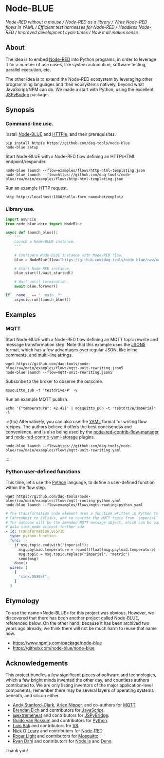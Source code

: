 # Node-BLUE

_Node-RED without a mouse / Node-RED as a library / Write Node-RED flows in YAML / 
Efficient test harnesses for Node-RED / Headless Node-RED / Improved development
cycle times / Now it all makes sense_


## About

The idea is to embed [Node-RED] into Python programs, in order to leverage it
for a number of use cases, like system automation, software testing, parallel
execution, etc.

The other idea is to extend the Node-RED ecosystem by leveraging other programming
languages and their ecosystems natively, beyond what JavaScript/NPM can do. We made
a start with Python, using the excellent [JSPyBridge] package.



## Synopsis

### Command-line use.
Install [Node-BLUE] and [HTTPie], and their prerequisites.
```shell
pip install httpie https://github.com/daq-tools/node-blue
node-blue setup
```

Start Node-BLUE with a Node-RED flow defining an HTTP/HTML endpoint/responder.
```shell
node-blue launch --flow=examples/flows/http-html-templating.json
node-blue launch --flow=https://github.com/daq-tools/node-blue/raw/main/examples/flows/http-html-templating.json
```

Run an example HTTP request.
```shell
http http://localhost:1880/hello-form name=Hotzenplotz
```

### Library use.
```python
import asyncio
from node_blue.core import NodeBlue

async def launch_blue():
    """
    Launch a Node-BLUE instance.
    """
    
    # Configure Node-BLUE instance with Node-RED flow.
    blue = NodeBlue(flow="https://github.com/daq-tools/node-blue/raw/main/examples/flows/http-html-templating.json")

    # Start Node-RED instance.
    blue.start().wait_started()

    # Wait until termination.
    await blue.forever()

if __name__ == "__main__":
    asyncio.run(launch_blue())
```


## Examples

### MQTT

Start Node-BLUE with a Node-RED flow defining an MQTT topic rewrite and message transformation
step. Note that this example uses the [JSON5] format, which has a few advantages over regular
JSON, like inline comments, and multi-line strings.
```shell
wget https://github.com/daq-tools/node-blue/raw/main/examples/flows/mqtt-unit-rewriting.json5
node-blue launch --flow=mqtt-unit-rewriting.json5
```

Subscribe to the broker to observe the outcome.
```shell
mosquitto_sub -t 'testdrive/#' -v
```

Run an example MQTT publish.
```shell
echo '{"temperature": 42.42}' | mosquitto_pub -t 'testdrive/imperial' -l
```

:::{tip}
Alternatively, you can also use the [YAML] format for writing flow recipes. The authors
believe it offers the best conciseness and convenience, and is also being used by the
[node-red-contrib-flow-manager] and [node-red-contrib-yaml-storage] plugins.
```shell
node-blue launch --flow=https://github.com/daq-tools/node-blue/raw/main/examples/flows/mqtt-unit-rewriting.yaml
```
:::
### Python user-defined functions

This time, let's use the [Python] language, to define a user-defined function within the
flow step.
```shell
wget https://github.com/daq-tools/node-blue/raw/main/examples/flows/mqtt-routing-python.yaml
node-blue launch --flow=examples/flows/mqtt-routing-python.yaml
```

```yaml
# The transformation node element uses a function written in Python to convert from
# Fahrenheit to Celsius, and to rewrite the MQTT topic from `imperial` to `metric`.
# The outcome will be the amended MQTT message object, which can be passed to the `mqtt out`
# data sink node without further ado.
- id: transformation.66571b
  type: python-function
  func: |-
    if msg.topic.endswith("imperial"):
      msg.payload.temperature = round((float(msg.payload.temperature) - 32) * 5 / 9, 2)
      msg.topic = msg.topic.replace("imperial", "metric")
      send(msg)
    done()
  wires: [
    [
      "sink.3539af",
    ]
  ]

```




## Etymology

To use the name »Node-BLUE« for this project was obvious. However, we discovered
that there has been another project called Node-BLUE, referenced below. On the
other hand, because it has been archived two years ago already, we think there
will not be much harm to reuse that name now.

- https://www.npmjs.com/package/node-blue
- https://github.com/node-blue/node-blue


## Acknowledgements

This project bundles a few significant pieces of software and technologies,
which a few bright minds invented the other day, and countless authors
contributed to. We are only listing inventors of the major application-level
components, remember there may be several layers of operating systems beneath,
and silicon either.

- [Andy Stanford-Clark], [Arlen Nipper], and co-authors for [MQTT].
- [Brendan Eich] and contributors for [JavaScript].
- [@extremeheat] and contributors for [JSPyBridge].
- [Guido van Rossum] and contributors for [Python].
- [Lars Bak] and contributors for [V8].
- [Nick O'Leary] and contributors for [Node-RED]. 
- [Roger Light]  and contributors for [Mosquitto].
- [Ryan Dahl] and contributors for [Node.js] and [Deno].

Thank you!


[Andy Stanford-Clark]: https://stanford-clark.com/
[Arlen Nipper]: https://github.com/anipper
[Brendan Eich]: https://en.wikipedia.org/wiki/Brendan_Eich
[Deno]: https://github.com/denoland
[@extremeheat]: https://github.com/extremeheat
[Guido van Rossum]: https://github.com/gvanrossum
[HTTPie]: https://httpie.io/
[JavaScript]: https://en.wikipedia.org/wiki/JavaScript
[JSON5]: https://json5.org/
[JSPyBridge]: https://github.com/extremeheat/JSPyBridge
[Lars Bak]: https://en.wikipedia.org/wiki/Lars_Bak_(computer_programmer)
[Mosquitto]: https://mosquitto.org/
[MQTT]: https://en.wikipedia.org/wiki/MQTT
[Nick O'Leary]: https://github.com/knolleary
[Node.js]: https://github.com/nodejs
[Node-BLUE]: https://github.com/daq-tools/node-blue
[Node-RED]: https://github.com/node-red/node-red
[node-red-contrib-flow-manager]: https://flows.nodered.org/node/node-red-contrib-flow-manager
[node-red-contrib-yaml-storage]: https://flows.nodered.org/node/node-red-contrib-yaml-storage
[Python]: https://en.wikipedia.org/wiki/Python_(programming_language)
[Roger Light]: https://github.com/ralight
[Ryan Dahl]: https://github.com/ry
[V8]: https://en.wikipedia.org/wiki/V8_(JavaScript_engine)
[YAML]: https://en.wikipedia.org/wiki/YAML
